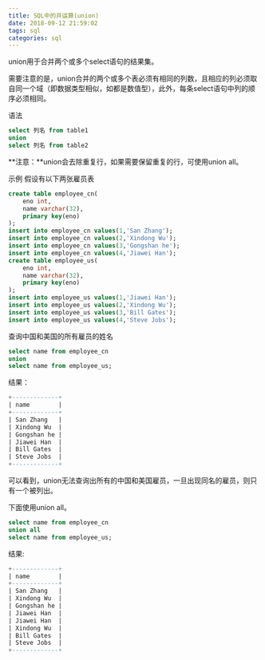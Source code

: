 ```yaml
---
title: SQL中的并运算(union)
date: 2018-09-12 21:59:02
tags: sql
categories: sql
---
```

union用于合并两个或多个select语句的结果集。

需要注意的是，union合并的两个或多个表必须有相同的列数，且相应的列必须取自同一个域（即数据类型相似，如都是数值型），此外，每条select语句中列的顺序必须相同。

<!--more-->

语法
```sql
select 列名 from table1
union 
select 列名 from table2
```
**注意：**union会去除重复行，如果需要保留重复的行，可使用union all。

示例
假设有以下两张雇员表

```sql
create table employee_cn(
	eno int,
    name varchar(32),
    primary key(eno)
);
insert into employee_cn values(1,'San Zhang');
insert into employee_cn values(2,'Xindong Wu');
insert into employee_cn values(3,'Gongshan he');
insert into employee_cn values(4,'Jiawei Han');
create table employee_us(
	eno int,
    name varchar(32),
    primary key(eno)
);
insert into employee_us values(1,'Jiawei Han');
insert into employee_us values(2,'Xindong Wu');
insert into employee_us values(3,'Bill Gates');
insert into employee_us values(4,'Steve Jobs');
```

查询中国和美国的所有雇员的姓名

```sql
select name from employee_cn
union
select name from employee_us;
```

结果：

```sql
+-------------+
| name        |
+-------------+
| San Zhang   |
| Xindong Wu  |
| Gongshan he |
| Jiawei Han  |
| Bill Gates  |
| Steve Jobs  |
+-------------+
```

可以看到，union无法查询出所有的中国和美国雇员，一旦出现同名的雇员，则只有一个被列出。

下面使用union all。

```sql
select name from employee_cn
union all
select name from employee_us;
```

结果:

```sql
+-------------+
| name        |
+-------------+
| San Zhang   |
| Xindong Wu  |
| Gongshan he |
| Jiawei Han  |
| Jiawei Han  |
| Xindong Wu  |
| Bill Gates  |
| Steve Jobs  |
+-------------+
```

